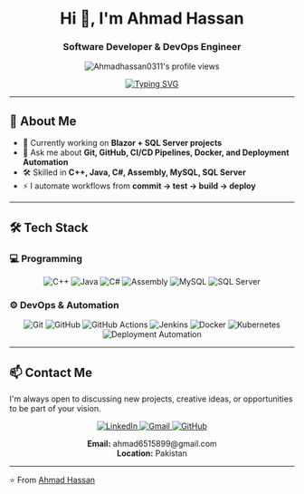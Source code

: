 <!-- Profile Header -->
<h1 align="center">Hi 👋, I'm Ahmad Hassan</h1>
<h3 align="center">Software Developer & DevOps Engineer</h3>

<p align="center">
  <img src="https://komarev.com/ghpvc/?username=Ahmadhassan0311&label=Profile%20views&color=0e75b6&style=flat" alt="Ahmadhassan0311's profile views"/>
</p>

<!-- Typing Effect -->
<p align="center">
  <a href="https://git.io/typing-svg">
    <img src="https://readme-typing-svg.herokuapp.com?font=Fira+Code&pause=1000&color=20C20E&center=true&vCenter=true&width=600&lines=Software+Developer;DevOps+Engineer;Git+%7C+GitHub+%7C+CI%2FCD;Docker+%7C+Deployment+Automation;C%2B%2B+%7C+Java+%7C+C%23+%7C+Assembly" alt="Typing SVG" />
  </a>
</p>

---

## 🚀 About Me
- 🌱 Currently working on **Blazor + SQL Server projects**
- 💬 Ask me about **Git, GitHub, CI/CD Pipelines, Docker, and Deployment Automation**
- 🛠️ Skilled in **C++, Java, C#, Assembly, MySQL, SQL Server**
- ⚡ I automate workflows from **commit → test → build → deploy**

---

## 🛠️ Tech Stack

### 💻 Programming
<p align="center">
  <img src="https://img.shields.io/badge/C++-00599C?style=for-the-badge&logo=c%2B%2B&logoColor=white" alt="C++"/>
  <img src="https://img.shields.io/badge/Java-ED8B00?style=for-the-badge&logo=java&logoColor=white" alt="Java"/>
  <img src="https://img.shields.io/badge/C%23-239120?style=for-the-badge&logo=c-sharp&logoColor=white" alt="C#"/>
  <img src="https://img.shields.io/badge/Assembly-6E4C13?style=for-the-badge" alt="Assembly"/>
  <img src="https://img.shields.io/badge/MySQL-4479A1?style=for-the-badge&logo=mysql&logoColor=white" alt="MySQL"/>
  <img src="https://img.shields.io/badge/SQL%20Server-CC2927?style=for-the-badge&logo=microsoft-sql-server&logoColor=white" alt="SQL Server"/>
</p>

### ⚙️ DevOps & Automation
<p align="center">
  <img src="https://img.shields.io/badge/Git-F05032?style=for-the-badge&logo=git&logoColor=white" alt="Git"/>
  <img src="https://img.shields.io/badge/GitHub-181717?style=for-the-badge&logo=github&logoColor=white" alt="GitHub"/>
  <img src="https://img.shields.io/badge/GitHub_Actions-2088FF?style=for-the-badge&logo=github-actions&logoColor=white" alt="GitHub Actions"/>
  <img src="https://img.shields.io/badge/Jenkins-D24939?style=for-the-badge&logo=jenkins&logoColor=white" alt="Jenkins"/>
  <img src="https://img.shields.io/badge/Docker-2496ED?style=for-the-badge&logo=docker&logoColor=white" alt="Docker"/>
  <img src="https://img.shields.io/badge/Kubernetes-326CE5?style=for-the-badge&logo=kubernetes&logoColor=white" alt="Kubernetes"/>
  <img src="https://img.shields.io/badge/Deployment%20Automation-0A66C2?style=for-the-badge" alt="Deployment Automation"/>
</p>

---

## 📫 Contact Me

I'm always open to discussing new projects, creative ideas, or opportunities to be part of your vision.

<p align="center">
  <a href="https://www.linkedin.com/in/ahmad-hassan-845097305">
    <img src="https://img.shields.io/badge/LinkedIn-0A66C2?style=for-the-badge&logo=linkedin&logoColor=white" alt="LinkedIn"/>
  </a>
  <a href="mailto:ahmad6515899@gmail.com">
    <img src="https://img.shields.io/badge/Gmail-EA4335?style=for-the-badge&logo=gmail&logoColor=white" alt="Gmail"/>
  </a>
  <a href="https://github.com/Ahmadhassan0311">
    <img src="https://img.shields.io/badge/GitHub-181717?style=for-the-badge&logo=github&logoColor=white" alt="GitHub"/>
  </a>
</p>

<p align="center">
  <b>Email:</b> ahmad6515899@gmail.com<br>
  <b>Location:</b> Pakistan
</p>

---

⭐️ From [Ahmad Hassan](https://github.com/Ahmadhassan0311)
